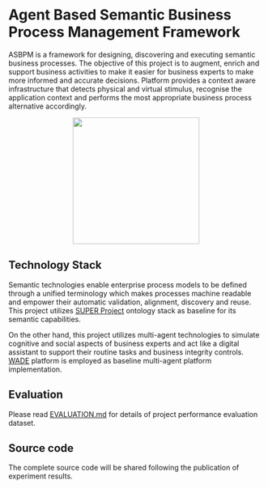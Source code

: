 # Agent Based Semantic Business Process Management Framework
ASBPM is a framework for designing, discovering and executing semantic business processes. The objective of this project is to
augment, enrich and support business activities to make it easier for business experts to make more informed and accurate decisions. Platform provides a context aware infrastructure that detects physical and virtual stimulus, recognise the application context and performs the most appropriate business process alternative accordingly. 

<p align="center">
<img align="center" width="250" height="250" src="https://github.com/asbpm/asbpm/blob/master/github_logo_10.png">
</p>

## Technology Stack
Semantic technologies enable enterprise process models to be defined through a unified terminology which makes processes machine readable and empower their automatic validation, alignment, discovery and reuse. This project utilizes [SUPER Project](https://cordis.europa.eu/project/rcn/105285_en.html) ontology stack as baseline for its semantic capabilities.

On the other hand, this project utilizes multi-agent technologies to simulate cognitive and social aspects of business experts and act like a digital assistant to support their routine tasks and business integrity controls. [WADE](http://jade.tilab.com/wadeproject/) platform is employed as baseline multi-agent platform implementation.

## Evaluation
Please read [EVALUATION.md](https://github.com/asbpm/asbpm/blob/master/evaluationData/README.md) for details of project performance evaluation dataset.

## Source code
The complete source code will be shared following the publication of experiment results. 
